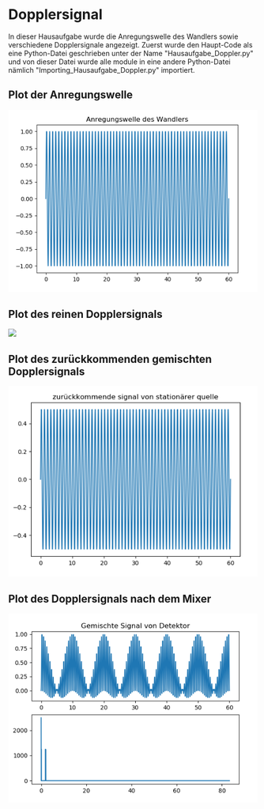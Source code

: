 # Dopplersignal
In dieser Hausaufgabe wurde die Anregungswelle des Wandlers sowie verschiedene Dopplersignale angezeigt.
Zuerst wurde den Haupt-Code als eine Python-Datei geschrieben unter der Name "Hausaufgabe_Doppler.py" und von dieser Datei wurde alle module in eine andere Python-Datei nämlich "Importing_Hausaufgabe_Doppler.py" importiert.


## Plot der Anregungswelle
![](Bilder%20Dopplersignale/Anregungswelle%20des%20Wandlers.png)



## Plot des reinen Dopplersignals
![](Bilder%20Dopplersignale/zurückkommende%20signal%20von%20beweglicher%20quelle.png)



## Plot des zurückkommenden gemischten Dopplersignals
![](Bilder%20Dopplersignale/zurückkommende%20signal%20von%20stationärer%20quelle.png)



## Plot des Dopplersignals nach dem Mixer
![](Bilder%20Dopplersignale/MixedSignal%20vom%20Detektor.png)
